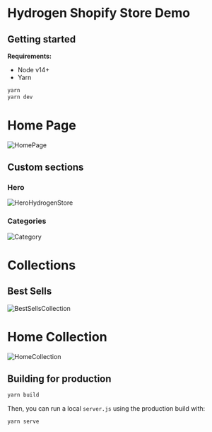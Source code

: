 # Hydrogen Shopify Store Demo

## Getting started

**Requirements:**

- Node v14+
- Yarn

```bash
yarn
yarn dev
```

# Home Page

![HomePage](https://user-images.githubusercontent.com/37461123/141576938-0b1c2300-8f56-4956-9938-077442eda29d.png)
## Custom sections
### Hero
![HeroHydrogenStore](https://user-images.githubusercontent.com/37461123/141580150-74c922f8-503d-4f09-833d-145fd38ca349.PNG)
### Categories
![Category](https://user-images.githubusercontent.com/37461123/141447815-7ee4b107-d9a8-4d68-8cee-a5ecf2722299.PNG)

# Collections

## Best Sells
![BestSellsCollection](https://user-images.githubusercontent.com/37461123/141576500-de358bdc-8bd5-486c-9991-7090851d5960.png)
# Home Collection
![HomeCollection](https://user-images.githubusercontent.com/37461123/141576686-3061dd52-25bf-4a8e-a4d3-11cabad20296.png)

## Building for production

```bash
yarn build
```

Then, you can run a local `server.js` using the production build with:

```bash
yarn serve
```

